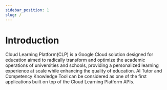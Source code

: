 ```yaml
---
sidebar_position: 1
slug: /
---
```

# Introduction

Cloud Learning Platform(CLP) is a Google Cloud solution designed for education aimed to radically transform and optimize the academic operations of universities and schools, providing a personalized learning experience 
at scale while enhancing the quality of education. AI Tutor and Competency Knowledge Tool can be considered as one of the first applications built on top of the Cloud Learning Platform APIs.


